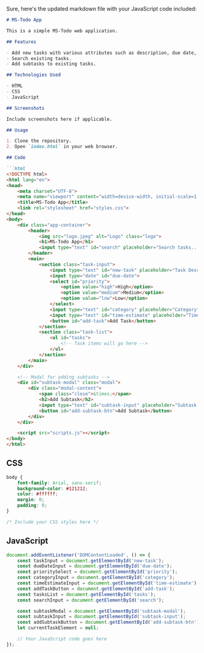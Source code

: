 Sure, here's the updated markdown file with your JavaScript code included:

```markdown
# MS-Todo App

This is a simple MS-Todo web application.

## Features

- Add new tasks with various attributes such as description, due date, priority, category, and time estimate.
- Search existing tasks.
- Add subtasks to existing tasks.

## Technologies Used

- HTML
- CSS
- JavaScript

## Screenshots

Include screenshots here if applicable.

## Usage

1. Clone the repository.
2. Open `index.html` in your web browser.

## Code

```html
<!DOCTYPE html>
<html lang="en">
<head>
    <meta charset="UTF-8">
    <meta name="viewport" content="width=device-width, initial-scale=1.0">
    <title>MS-Todo App</title>
    <link rel="stylesheet" href="styles.css">
</head>
<body>
    <div class="app-container">
        <header>
            <img src="logo.jpeg" alt="Logo" class="logo">
            <h1>MS-Todo App</h1>
            <input type="text" id="search" placeholder="Search tasks...">
        </header>
        <main>
            <section class="task-input">
                <input type="text" id="new-task" placeholder="Task Description">
                <input type="date" id="due-date">
                <select id="priority">
                    <option value="high">High</option>
                    <option value="medium">Medium</option>
                    <option value="low">Low</option>
                </select>
                <input type="text" id="category" placeholder="Category">
                <input type="text" id="time-estimate" placeholder="Time Estimate (hrs)">
                <button id="add-task">Add Task</button>
            </section>
            <section class="task-list">
                <ul id="tasks">
                    <!-- Task items will go here -->
                </ul>
            </section>
        </main>
    </div>

    <!-- Modal for adding subtasks -->
    <div id="subtask-modal" class="modal">
        <div class="modal-content">
            <span class="close">&times;</span>
            <h2>Add Subtask</h2>
            <input type="text" id="subtask-input" placeholder="Subtask Description">
            <button id="add-subtask-btn">Add Subtask</button>
        </div>
    </div>

    <script src="scripts.js"></script>
</body>
</html>
```

## CSS

```css
body {
    font-family: Arial, sans-serif;
    background-color: #121212;
    color: #ffffff;
    margin: 0;
    padding: 0;
}

/* Include your CSS styles here */

```

## JavaScript

```javascript
document.addEventListener('DOMContentLoaded', () => {
    const taskInput = document.getElementById('new-task');
    const dueDateInput = document.getElementById('due-date');
    const prioritySelect = document.getElementById('priority');
    const categoryInput = document.getElementById('category');
    const timeEstimateInput = document.getElementById('time-estimate');
    const addTaskButton = document.getElementById('add-task');
    const tasksList = document.getElementById('tasks');
    const searchInput = document.getElementById('search');

    const subtaskModal = document.getElementById('subtask-modal');
    const subtaskInput = document.getElementById('subtask-input');
    const addSubtaskButton = document.getElementById('add-subtask-btn');
    let currentTaskElement = null;

    // Your JavaScript code goes here
});
```
